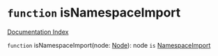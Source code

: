# `function` isNamespaceImport

[Documentation Index](../README.md)

`function` isNamespaceImport(node: [Node](../private.interface.Node/README.md)): node `is` [NamespaceImport](../private.interface.NamespaceImport/README.md)